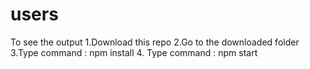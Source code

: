 # users

To see the output
1.Download this repo
2.Go to the downloaded folder
3.Type command :  npm install
4. Type command :  npm start
